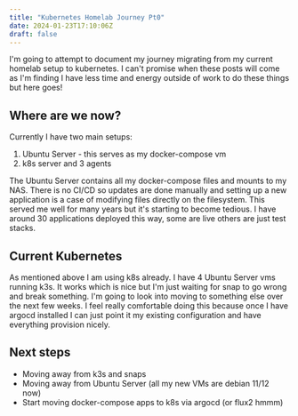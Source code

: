 ```yaml
---
title: "Kubernetes Homelab Journey Pt0"
date: 2024-01-23T17:10:06Z
draft: false
---
```

I'm going to attempt to document my journey migrating from my current homelab setup to kubernetes. I can't promise when these posts will come as I'm finding I have less time and energy outside of work to do these things but here goes!

## Where are we now?

Currently I have two main setups:

1. Ubuntu Server - this serves as my docker-compose vm
2. k8s server and 3 agents

The Ubuntu Server contains all my docker-compose files and mounts to my NAS. There is no CI/CD so updates are done manually and setting up a new application is a case of modifying files directly on the filesystem. This served me well for many years but it's starting to become tedious. I have around 30 applications deployed this way, some are live others are just test stacks.

## Current Kubernetes

As mentioned above I am using k8s already. I have 4 Ubuntu Server vms running k3s. It works which is nice but I'm just waiting for snap to go wrong and break something. I'm going to look into moving to something else over the next few weeks. I feel really comfortable doing this because once I have argocd installed I can just point it my existing configuration and have everything provision nicely.

## Next steps

* Moving away from k3s and snaps
* Moving away from Ubuntu Server (all my new VMs are debian 11/12 now)
* Start moving docker-compose apps to k8s via argocd (or flux2 hmmm)
